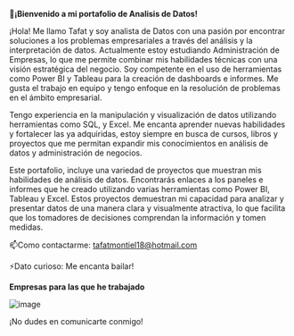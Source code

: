 :wave:**¡Bienvenido a mi portafolio de Analisis de Datos!**

¡Hola! Me llamo Tafat y soy analista de Datos con una pasión por encontrar soluciones a los problemas empresariales a través del análisis y la interpretación de datos. 
Actualmente estoy estudiando Administración de Empresas, lo que me permite combinar mis habilidades técnicas con una visión estratégica del negocio. Soy competente en el uso 
de herramientas como Power BI y Tableau para la creación de dashboards e informes. Me gusta el trabajo en equipo y tengo enfoque en la resolución de problemas en el 
ámbito empresarial. 

Tengo experiencia en la manipulación y visualización de datos utilizando herramientas como SQL, y Excel. Me encanta aprender nuevas habilidades y fortalecer las ya adquiridas, 
estoy siempre en busca de cursos, libros y proyectos que me permitan expandir mis conocimientos en análisis de datos y administración de negocios.

Este portafolio, incluye una variedad de proyectos que muestran mis habilidades de análisis de datos. Encontrarás enlaces a los paneles e informes que he creado utilizando 
varias herramientas como Power BI, Tableau y Excel. Estos proyectos demuestran mi capacidad para analizar y presentar datos de una manera clara y visualmente atractiva, lo que 
facilita que los tomadores de decisiones comprendan la información y tomen medidas.

:mailbox:Como contactarme: tafatmontiel18@hotmail.com

:zap:Dato curioso: Me encanta bailar!

**Empresas para las que he trabajado**

![image](https://github.com/user-attachments/assets/4320fb65-d979-42a1-8829-e7ee76a5fd23)





¡No dudes en comunicarte conmigo!
  
